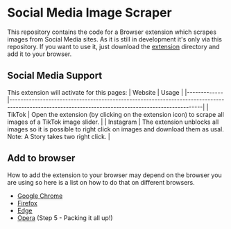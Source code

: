 # Social Media Image Scraper

This repository contains the code for a Browser extension which scrapes images from Social Media
sites. As it is still in development it's only via this repository. If you want to use it, just
download the [extension](./extension) directory and add it to your browser.

## Social Media Support
This extension will activate for this pages:
| Website     | Usage                                                                                                                                             |
|-------------|---------------------------------------------------------------------------------------------------------------------------------------------------|
| TikTok      | Open the extension (by clicking on the extension icon) to scrape all images of a TikTok image slider.                                             |
| Instagram   | The extension unblocks all images so it is possible to right click on images and download them as usal. <br> Note: A Story takes two right click. |

## Add to browser

How to add the extension to your browser may depend on the browser you are using so here is a list on how to do that
on different browsers.

- [Google Chrome](https://developer.chrome.com/docs/extensions/mv3/getstarted/development-basics/#load-unpacked)
- [Firefox](https://extensionworkshop.com/documentation/develop/temporary-installation-in-firefox/)
- [Edge](https://learn.microsoft.com/en-us/microsoft-edge/extensions-chromium/getting-started/extension-sideloading)
- [Opera](https://dev.opera.com/extensions/basics/#step-5--packing-it-all-up) (Step 5 - Packing it all up!)
